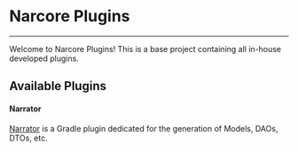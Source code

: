 # Narcore Plugins
---
Welcome to Narcore Plugins!
This is a base project containing all in-house developed plugins.

## Available Plugins
#### Narrator
[Narrator](https://github.com/Narbase/narcore-plugins/narrator) is a Gradle plugin dedicated for the generation of Models, DAOs, DTOs, etc.
